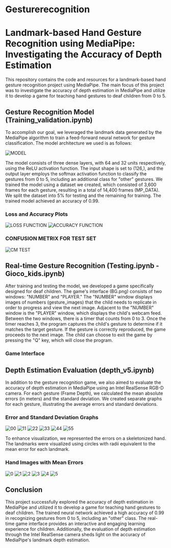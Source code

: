 # Gesturerecognition

# Landmark-based Hand Gesture Recognition using MediaPipe: Investigating the Accuracy of Depth Estimation

This repository contains the code and resources for a landmark-based hand gesture recognition project using MediaPipe. The main focus of this project was to investigate the accuracy of depth estimation in MediaPipe and utilize it to develop a game for teaching hand gestures to deaf children from 0 to 5.

## Gesture Recognition Model (Training_validation.ipynb)
To accomplish our goal, we leveraged the landmark data generated by the MediaPipe algorithm to train a feed-forward neural network for gesture classification. The model architecture we used is as follows:

![MODEL](https://github.com/Giovanni-LE/Gesturerecognition/blob/main/modello/model_graph.png)

The model consists of three dense layers, with 64 and 32 units respectively, using the ReLU activation function. The input shape is set to (126,), and the output layer employs the softmax activation function to classify the gestures from 0 to 5, including an additional class for "other" gestures. We trained the model using a dataset we created, which consisted of 3,600 frames for each gesture, resulting in a total of 14,400 frames (MP_DATA). We split the dataset into 5% for testing and the remaining for training. The trained model achieved an accuracy of 0.99.

### Loss and Accuracy Plots
![LOSS FUNCTION](https://github.com/Giovanni-LE/Gesturerecognition/blob/main/modello/Loss.png)
![ACCURACY FUNCTION](https://github.com/Giovanni-LE/Gesturerecognition/blob/main/modello/Accuracy.png)

### CONFUSION METRIX FOR TEST SET
![CM TEST](https://github.com/Giovanni-LE/Gesturerecognition/blob/main/modello/Confusion_matrix.png)

## Real-time Gesture Recognition (Testing.ipynb - Gioco_kids.ipynb)
After training and testing the model, we developed a game specifically designed for deaf children. The game's interface (BG.png) consists of two windows: "NUMBER" and "PLAYER." The "NUMBER" window displays images of numbers (gesture_images) that the child needs to replicate in order to progress and view the next image. Adjacent to the "NUMBER" window is the "PLAYER" window, which displays the child's webcam feed. Between the two windows, there is a timer that counts from 0 to 3. Once the timer reaches 3, the program captures the child's gesture to determine if it matches the target gesture. If the gesture is correctly reproduced, the game proceeds to the next image. The child can choose to exit the game by pressing the "Q" key, which will close the program.

### Game Interface

## Depth Estimation Evaluation (depth_v5.ipynb)
In addition to the gesture recognition game, we also aimed to evaluate the accuracy of depth estimation in MediaPipe using an Intel RealSense RGB-D camera. For each gesture (Frame Depth), we calculated the mean absolute errors (in meters) and the standard deviation. We created separate graphs for each gesture, illustrating the average errors and standard deviations.

### Error and Standard Deviation Graphs
![00](https://github.com/Giovanni-LE/Gesturerecognition/blob/main/Risultati%20depth/00.png)
![11](https://github.com/Giovanni-LE/Gesturerecognition/blob/main/Risultati%20depth/11.png)
![22](https://github.com/Giovanni-LE/Gesturerecognition/blob/main/Risultati%20depth/22.png)
![33](https://github.com/Giovanni-LE/Gesturerecognition/blob/main/Risultati%20depth/33.png)
![44](https://github.com/Giovanni-LE/Gesturerecognition/blob/main/Risultati%20depth/44.png)
![55](https://github.com/Giovanni-LE/Gesturerecognition/blob/main/Risultati%20depth/55.png)

To enhance visualization, we represented the errors on a skeletonized hand. The landmarks were visualized using circles with radii equivalent to the mean error for each landmark.

### Hand Images with Mean Errors
![0](https://github.com/Giovanni-LE/Gesturerecognition/blob/main/Risultati%20depth/gesto0.png)
![1](https://github.com/Giovanni-LE/Gesturerecognition/blob/main/Risultati%20depth/gesto1.png)
![2](https://github.com/Giovanni-LE/Gesturerecognition/blob/main/Risultati%20depth/gesto2.png)
![3](https://github.com/Giovanni-LE/Gesturerecognition/blob/main/Risultati%20depth/gesto3.png)
![4](https://github.com/Giovanni-LE/Gesturerecognition/blob/main/Risultati%20depth/gesto4.png)
![5](https://github.com/Giovanni-LE/Gesturerecognition/blob/main/Risultati%20depth/gesto5.png)

## Conclusion
This project successfully explored the accuracy of depth estimation in MediaPipe and utilized it to develop a game for teaching hand gestures to deaf children. The trained neural network achieved a high accuracy of 0.99 in recognizing gestures from 0 to 5, including an "other" class. The real-time game interface provides an interactive and engaging learning experience for children. Additionally, the evaluation of depth estimation through the Intel RealSense camera sheds light on the accuracy of MediaPipe's landmark depth estimation.
